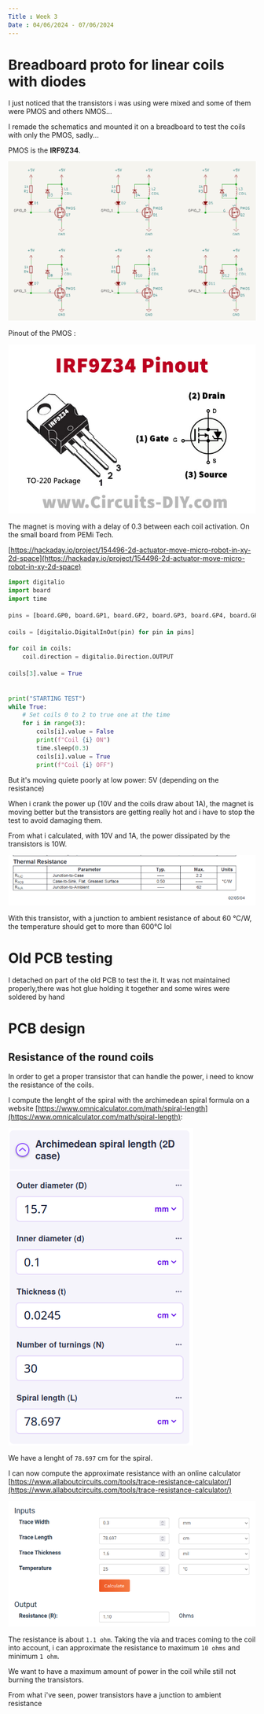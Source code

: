 ```yaml
---
Title : Week 3
Date : 04/06/2024 - 07/06/2024
---
```



# Breadboard proto for linear coils with diodes

I just noticed that the transistors i was using were mixed and some of them were PMOS and others NMOS... 

I remade the schematics and mounted it on a breadboard to test the coils with only the PMOS, sadly...

PMOS is the **IRF9Z34**. 

![Schematics](../schematics_pmos.png)


Pinout of the PMOS : 

![](../IRF9Z34-Pinout.jpg)

The magnet is moving with a delay of 0.3 between each coil activation. On the small board from PEMi Tech.

[https://hackaday.io/project/154496-2d-actuator-move-micro-robot-in-xy-2d-space](https://hackaday.io/project/154496-2d-actuator-move-micro-robot-in-xy-2d-space)

```py
import digitalio
import board
import time

pins = [board.GP0, board.GP1, board.GP2, board.GP3, board.GP4, board.GP5, ]

coils = [digitalio.DigitalInOut(pin) for pin in pins]

for coil in coils:
	coil.direction = digitalio.Direction.OUTPUT

coils[3].value = True


print("STARTING TEST")
while True:
	# Set coils 0 to 2 to true one at the time
	for i in range(3):
		coils[i].value = False
		print(f"Coil {i} ON")
		time.sleep(0.3)
		coils[i].value = True
		print(f"Coil {i} OFF")
```

But it's moving quiete poorly at low power: 5V (depending on the resistance)

When i crank the power up (10V and the coils draw about 1A), the magnet is moving better but the transistors are getting really hot and i have to stop the test to avoid damaging them.

From what i calculated, with 10V and 1A, the power dissipated by the transistors is 10W.

![../](../junction_pmos.png)

With this transistor, with a junction to ambient resistance of about 60 °C/W, the temperature should get to more than 600°C lol   



# Old PCB testing

I detached on part of the old PCB to test the it. It was not maintained properly,there was hot glue holding it together and some wires were soldered by hand


# PCB design

## Resistance of the round coils

In order to get a proper transistor that can handle the power, i need to know the resistance of the coils.

I compute the lenght of the spiral with the archimedean spiral formula on a website [https://www.omnicalculator.com/math/spiral-length](https://www.omnicalculator.com/math/spiral-length):

![../](../spiral_len.png)

We have a lenght of `78.697` cm for the spiral.

I can now compute the approximate resistance with an online calculator [https://www.allaboutcircuits.com/tools/trace-resistance-calculator/](https://www.allaboutcircuits.com/tools/trace-resistance-calculator/)


![../](../spiral_res.png)


The resistance is about `1.1 ohm`. Taking the via and traces coming to the coil into account, i can approximate the resistance to maximum `10 ohms` and minimum `1 ohm`.

We want to have a maximum amount of power in the coil while still not burning the transistors.

From what i've seen, power transistors have a junction to ambient resistance 



